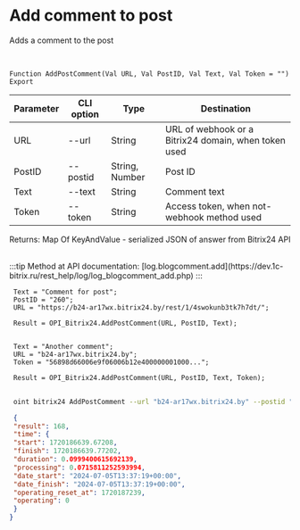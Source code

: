 ﻿---
sidebar_position: 6
---

# Add comment to post
 Adds a comment to the post


<br/>


`Function AddPostComment(Val URL, Val PostID, Val Text, Val Token = "") Export`

 | Parameter | CLI option | Type | Destination |
 |-|-|-|-|
 | URL | --url | String | URL of webhook or a Bitrix24 domain, when token used |
 | PostID | --postid | String, Number | Post ID |
 | Text | --text | String | Comment text |
 | Token | --token | String | Access token, when not-webhook method used |

 
 Returns: Map Of KeyAndValue - serialized JSON of answer from Bitrix24 API


<br/>
:::tip
Method at API documentation: [log.blogcomment.add](https://dev.1c-bitrix.ru/rest_help/log/log_blogcomment_add.php)
:::
<br/>


```bsl title="Code example"
 Text = "Comment for post";
 PostID = "260";
 URL = "https://b24-ar17wx.bitrix24.by/rest/1/4swokunb3tk7h7dt/";
 
 Result = OPI_Bitrix24.AddPostComment(URL, PostID, Text);
 
 
 Text = "Another comment";
 URL = "b24-ar17wx.bitrix24.by";
 Token = "56898d66006e9f06006b12e400000001000...";
 
 Result = OPI_Bitrix24.AddPostComment(URL, PostID, Text, Token);
```
	


```sh title="CLI command example"
 
 oint bitrix24 AddPostComment --url "b24-ar17wx.bitrix24.by" --postid "260" --text %text% --token "56898d66006e9f06006b12e400000001000..."

```

```json title="Result"
 {
 "result": 168,
 "time": {
 "start": 1720186639.67208,
 "finish": 1720186639.77202,
 "duration": 0.0999400615692139,
 "processing": 0.0715811252593994,
 "date_start": "2024-07-05T13:37:19+00:00",
 "date_finish": "2024-07-05T13:37:19+00:00",
 "operating_reset_at": 1720187239,
 "operating": 0
 }
}
```
